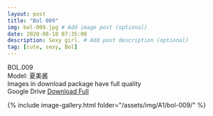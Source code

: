 ```yaml
---
layout: post
title: "Bol 009"
img: bol-009.jpg # Add image post (optional)
date: 2020-08-18 07:35:00
description: Sexy girl. # Add post description (optional)
tag: [cute, sexy, Bol]
---
```

BOL.009  
Model: 夏美酱                                                                   
Images in download package have full quality                    
Google Drive [Download Full](http://gestyy.com/ewNCoP)

{% include image-gallery.html folder="/assets/img/A1/bol-009/" %}
